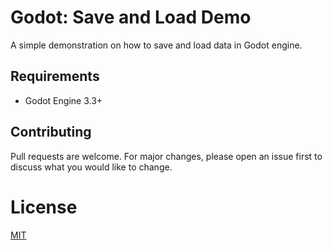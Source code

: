 # Godot: Save and Load Demo

A simple demonstration on how to save and load data in Godot engine.

## Requirements

- Godot Engine 3.3+

## Contributing
Pull requests are welcome. For major changes, please open an issue first to discuss what you would like to change.

# License
[MIT](/LICENSE)
